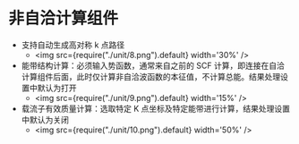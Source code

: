 # 非自洽计算组件

- 支持自动生成高对称 k 点路径
  - <img src={require("./unit/8.png").default} width='30%' />
- 能带结构计算：必须输入势函数，通常来自之前的 SCF 计算，即连接在自洽计算组件后面，此时仅计算非自洽波函数的本征值，不计算总能。结果处理设置中默认为打开
  - <img src={require("./unit/9.png").default} width='15%' />
- 载流子有效质量计算：选取特定 K 点坐标及特定能带进行计算，结果处理设置中默认为关闭
  - <img src={require("./unit/10.png").default} width='50%' />